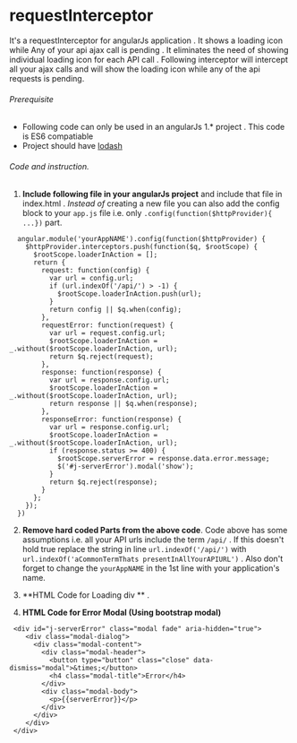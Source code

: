 # requestInterceptor
It's a requestInterceptor for angularJs application . It shows a loading icon while Any of your api ajax call is pending . It eliminates the need of showing individual loading icon for each API call . Following interceptor will intercept all your ajax calls and will show the loading icon while any of the api requests is pending.

###### Prerequisite
- Following code can only be used in an angularJs 1.* project . This code is ES6 compatiable
- Project should have [lodash](https://lodash.com/)

###### Code and instruction.
1.  **Include following file in your angularJs project** and include that file in index.html . *Instead of* creating a new file you can also add the config block to your `app.js` file i.e. only `.config(function($httpProvider){ ...})` part.  

```
  angular.module('yourAppNAME').config(function($httpProvider) {
    $httpProvider.interceptors.push(function($q, $rootScope) {
      $rootScope.loaderInAction = [];
      return {
        request: function(config) {
          var url = config.url;
          if (url.indexOf('/api/') > -1) {
            $rootScope.loaderInAction.push(url);
          }
          return config || $q.when(config);
        },
        requestError: function(request) {
          var url = request.config.url;
          $rootScope.loaderInAction = _.without($rootScope.loaderInAction, url);
          return $q.reject(request);
        },
        response: function(response) {
          var url = response.config.url;
          $rootScope.loaderInAction = _.without($rootScope.loaderInAction, url);
          return response || $q.when(response);
        },
        responseError: function(response) {
          var url = response.config.url;
          $rootScope.loaderInAction = _.without($rootScope.loaderInAction, url);
          if (response.status >= 400) {
            $rootScope.serverError = response.data.error.message;
            $('#j-serverError').modal('show');
          }
          return $q.reject(response);
        }
      };
    });
  })
```

2. **Remove hard coded Parts from the above code**. Code above has some assumptions i.e. all your API urls include the term `/api/` . If this doesn't hold true replace the string in line `url.indexOf('/api/')` with `url.indexOf('aCommonTermThats presentInAllYourAPIURL')` . Also don't forget to change the `yourAppNAME` in the 1st line with your application's name.

3. **HTML  Code for Loading div ** .  
4. **HTML  Code for Error Modal (Using bootstrap modal)**
```
 <div id="j-serverError" class="modal fade" aria-hidden="true">
    <div class="modal-dialog">
      <div class="modal-content">
        <div class="modal-header">
          <button type="button" class="close" data-dismiss="modal">&times;</button>
          <h4 class="modal-title">Error</h4>
        </div>
        <div class="modal-body">
          <p>{{serverError}}</p>
        </div>
      </div>
    </div>
 </div>
```



